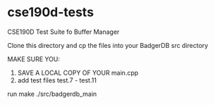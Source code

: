 # cse190d-tests

CSE190D Test Suite fo Buffer Manager

Clone this directory and cp the files into your BadgerDB src directory

MAKE SURE YOU: 
1. SAVE A LOCAL COPY OF YOUR main.cpp
2. add test files test.7 - test.11

run make
./src/badgerdb_main
